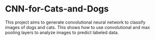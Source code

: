 # CNN-for-Cats-and-Dogs
This project aims to generate convolutional neural network to classify images of dogs and cats. This shows how to use convolutional and max pooling layers to analyze images to predict labeled data.

